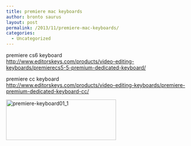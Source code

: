 ```yaml
---
title: premiere mac keyboards
author: bronto saurus
layout: post
permalink: /2013/11/premiere-mac-keyboards/
categories:
  - Uncategorized
---
```

premiere cs6 keyboard  
<http://www.editorskeys.com/products/video-editing-keyboards/premierecs5-5-premium-dedicated-keyboard/>

premiere cc keyboard  
<http://www.editorskeys.com/products/video-editing-keyboards/premiere-premium-dedicated-keyboard-cc/>

[<img src="http://brontosaurusrex.mooo.com/wp-content/uploads/2013/11/premiere-keyboard01_1-300x111.jpg" alt="premiere-keyboard01_1" width="300" height="111" class="alignleft size-medium wp-image-2839" />][1]

 [1]: http://brontosaurusrex.mooo.com/wp-content/uploads/2013/11/premiere-keyboard01_1.jpg